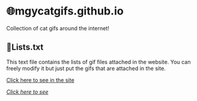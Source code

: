 # 🌐mgycatgifs.github.io
Collection of cat gifs around the internet!


## 📝Lists.txt
This text file contains the lists of gif files attached in the website.
You can freely modify it but just put the gifs that are attached in the site.

 [Click here to see in the site](https://gemsthecoder.github.io/mgycatgifs.github.io/[OUTDATED]%20Lists.txt)

_[Click here to see]([OUTDATED]%20Lists.txt)_
